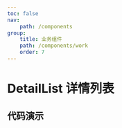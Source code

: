 ```yaml
---
toc: false
nav:
    path: /components
group:
    title: 业务组件
    path: /components/work
    order: 7
---
```


# DetailList 详情列表

## 代码演示
